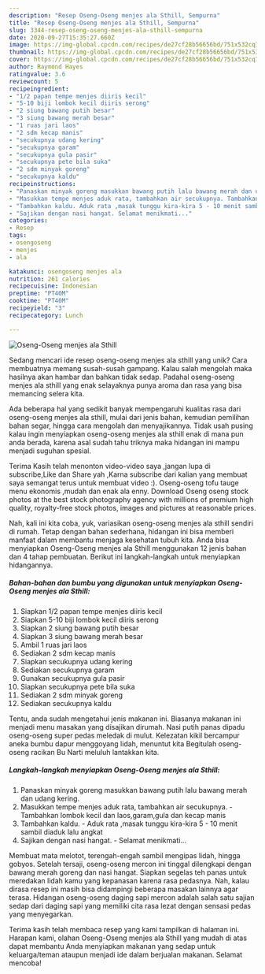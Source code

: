 ```yaml
---
description: "Resep Oseng-Oseng menjes ala Sthill, Sempurna"
title: "Resep Oseng-Oseng menjes ala Sthill, Sempurna"
slug: 3344-resep-oseng-oseng-menjes-ala-sthill-sempurna
date: 2020-09-27T15:35:27.660Z
image: https://img-global.cpcdn.com/recipes/de27cf28b56656bd/751x532cq70/oseng-oseng-menjes-ala-sthill-foto-resep-utama.jpg
thumbnail: https://img-global.cpcdn.com/recipes/de27cf28b56656bd/751x532cq70/oseng-oseng-menjes-ala-sthill-foto-resep-utama.jpg
cover: https://img-global.cpcdn.com/recipes/de27cf28b56656bd/751x532cq70/oseng-oseng-menjes-ala-sthill-foto-resep-utama.jpg
author: Raymond Hayes
ratingvalue: 3.6
reviewcount: 5
recipeingredient:
- "1/2 papan tempe menjes diiris kecil"
- "5-10 biji lombok kecil diiris serong"
- "2 siung bawang putih besar"
- "3 siung bawang merah besar"
- "1 ruas jari laos"
- "2 sdm kecap manis"
- "secukupnya udang kering"
- "secukupnya garam"
- "secukupnya gula pasir"
- "secukupnya pete bila suka"
- "2 sdm minyak goreng"
- "secukupnya kaldu"
recipeinstructions:
- "Panaskan minyak goreng masukkan bawang putih lalu bawang merah dan udang kering."
- "Masukkan tempe menjes aduk rata, tambahkan air secukupnya. Tambahkan lombok kecil dan laos,garam,gula dan kecap manis"
- "Tambahkan kaldu. Aduk rata ,masak tunggu kira-kira 5 - 10 menit sambil diaduk lalu angkat"
- "Sajikan dengan nasi hangat. Selamat menikmati..."
categories:
- Resep
tags:
- osengoseng
- menjes
- ala

katakunci: osengoseng menjes ala 
nutrition: 261 calories
recipecuisine: Indonesian
preptime: "PT40M"
cooktime: "PT40M"
recipeyield: "3"
recipecategory: Lunch

---
```



![Oseng-Oseng menjes ala Sthill](https://img-global.cpcdn.com/recipes/de27cf28b56656bd/751x532cq70/oseng-oseng-menjes-ala-sthill-foto-resep-utama.jpg)

Sedang mencari ide resep oseng-oseng menjes ala sthill yang unik? Cara membuatnya memang susah-susah gampang. Kalau salah mengolah maka hasilnya akan hambar dan bahkan tidak sedap. Padahal oseng-oseng menjes ala sthill yang enak selayaknya punya aroma dan rasa yang bisa memancing selera kita.

Ada beberapa hal yang sedikit banyak mempengaruhi kualitas rasa dari oseng-oseng menjes ala sthill, mulai dari jenis bahan, kemudian pemilihan bahan segar, hingga cara mengolah dan menyajikannya. Tidak usah pusing kalau ingin menyiapkan oseng-oseng menjes ala sthill enak di mana pun anda berada, karena asal sudah tahu triknya maka hidangan ini mampu menjadi suguhan spesial.

Terima Kasih telah menonton video-video saya ,jangan lupa di subscribe,Like dan Share yah ,Karna subscribe dari kalian yang membuat saya semangat terus untuk membuat video :). Oseng-oseng tofu tauge menu ekonomis ,mudah dan enak ala enny. Download Oseng oseng stock photos at the best stock photography agency with millions of premium high quality, royalty-free stock photos, images and pictures at reasonable prices.


Nah, kali ini kita coba, yuk, variasikan oseng-oseng menjes ala sthill sendiri di rumah. Tetap dengan bahan sederhana, hidangan ini bisa memberi manfaat dalam membantu menjaga kesehatan tubuh kita. Anda bisa menyiapkan Oseng-Oseng menjes ala Sthill menggunakan 12 jenis bahan dan 4 tahap pembuatan. Berikut ini langkah-langkah untuk menyiapkan hidangannya.

<!--inarticleads1-->

##### Bahan-bahan dan bumbu yang digunakan untuk menyiapkan Oseng-Oseng menjes ala Sthill:

1. Siapkan 1/2 papan tempe menjes diiris kecil
1. Siapkan 5-10 biji lombok kecil diiris serong
1. Siapkan 2 siung bawang putih besar
1. Siapkan 3 siung bawang merah besar
1. Ambil 1 ruas jari laos
1. Sediakan 2 sdm kecap manis
1. Siapkan secukupnya udang kering
1. Sediakan secukupnya garam
1. Gunakan secukupnya gula pasir
1. Siapkan secukupnya pete bila suka
1. Sediakan 2 sdm minyak goreng
1. Sediakan secukupnya kaldu


Tentu, anda sudah mengetahui jenis makanan ini. Biasanya makanan ini menjadi menu masakan yang disajikan dirumah. Nasi putih panas dipadu oseng-oseng super pedas meledak di mulut. Kelezatan kikil bercampur aneka bumbu dapur menggoyang lidah, menuntut kita Begitulah oseng-oseng racikan Bu Narti meluluh lantakkan kita. 

<!--inarticleads2-->

##### Langkah-langkah menyiapkan Oseng-Oseng menjes ala Sthill:

1. Panaskan minyak goreng masukkan bawang putih lalu bawang merah dan udang kering.
1. Masukkan tempe menjes aduk rata, tambahkan air secukupnya. - Tambahkan lombok kecil dan laos,garam,gula dan kecap manis
1. Tambahkan kaldu. - Aduk rata ,masak tunggu kira-kira 5 - 10 menit sambil diaduk lalu angkat
1. Sajikan dengan nasi hangat. - Selamat menikmati...


Membuat mata melotot, terengah-engah sambil mengipas lidah, hingga gobyos. Setelah tersaji, oseng-oseng mercon ini tinggal dilengkapi dengan bawang merah goreng dan nasi hangat. Siapkan segelas teh panas untuk meredakan lidah kamu yang kepanasan karena rasa pedasnya. Nah, kalau dirasa resep ini masih bisa didampingi beberapa masakan lainnya agar terasa. Hidangan oseng-oseng daging sapi mercon adalah salah satu sajian sedap dari daging sapi yang memiliki cita rasa lezat dengan sensasi pedas yang menyegarkan. 

Terima kasih telah membaca resep yang kami tampilkan di halaman ini. Harapan kami, olahan Oseng-Oseng menjes ala Sthill yang mudah di atas dapat membantu Anda menyiapkan makanan yang sedap untuk keluarga/teman ataupun menjadi ide dalam berjualan makanan. Selamat mencoba!
